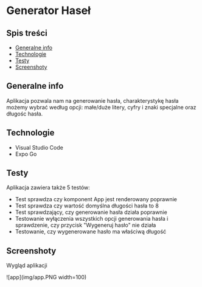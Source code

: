 # Generator Haseł

## Spis treści
* [Generalne info](#generalne-info)
* [Technologie](#technologie)
* [Testy](#testy)
* [Screenshoty](#screenshoty)

## Generalne info
Aplikacja pozwala nam na generowanie hasła, charakterystykę hasła możemy wybrać według opcji: małe/duże litery, cyfry i znaki specjalne oraz długośc hasła.

## Technologie

* Visual Studio Code
* Expo Go

## Testy

Aplikacja zawiera także 5 testów:
* Test sprawdza czy komponent App jest renderowany poprawnie
* Test sprawdza czy wartość domyślna długości hasła to 8
* Test sprawdzający, czy generowanie hasła działa poprawnie
* Testowanie wyłączenia wszystkich opcji generowania hasła i sprawdzenie, czy przycisk "Wygeneruj hasło" nie działa
* Testowanie, czy wygenerowane hasło ma właściwą długość

## Screenshoty
Wygląd aplikacji

![app](img/app.PNG width=100)
